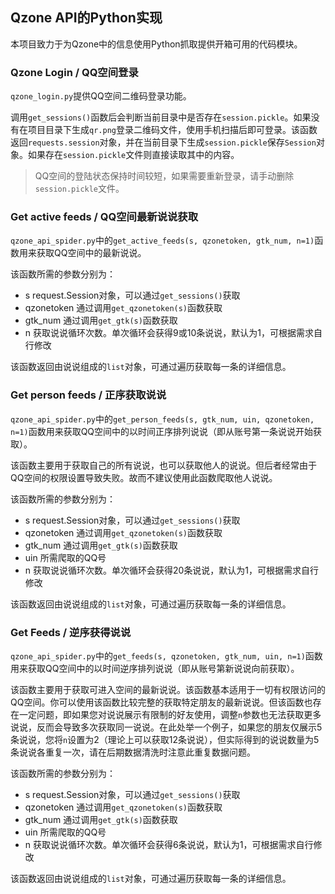 ## Qzone API的Python实现

本项目致力于为Qzone中的信息使用Python抓取提供开箱可用的代码模块。

### Qzone Login / QQ空间登录

`qzone_login.py`提供QQ空间二维码登录功能。

调用`get_sessions()`函数后会判断当前目录中是否存在`session.pickle`。如果没有在项目目录下生成`qr.png`登录二维码文件，使用手机扫描后即可登录。该函数返回`requests.session`对象，并在当前目录下生成`session.pickle`保存`Session`对象。如果存在`session.pickle`文件则直接读取其中的内容。

> QQ空间的登陆状态保持时间较短，如果需要重新登录，请手动删除`session.pickle`文件。

### Get active feeds / QQ空间最新说说获取

`qzone_api_spider.py`中的`get_active_feeds(s, qzonetoken, gtk_num, n=1)`函数用来获取QQ空间中的最新说说。

该函数所需的参数分别为：
- s request.Session对象，可以通过`get_sessions()`获取
- qzonetoken 通过调用`get_qzonetoken(s)`函数获取
- gtk_num 通过调用`get_gtk(s)`函数获取
- n 获取说说循环次数。单次循环会获得9或10条说说，默认为1，可根据需求自行修改

该函数返回由说说组成的`list`对象，可通过遍历获取每一条的详细信息。

### Get person feeds / 正序获取说说

`qzone_api_spider.py`中的`get_person_feeds(s, gtk_num, uin, qzonetoken, n=1)`函数用来获取QQ空间中的以时间正序排列说说（即从账号第一条说说开始获取）。

该函数主要用于获取自己的所有说说，也可以获取他人的说说。但后者经常由于QQ空间的权限设置导致失败。故而不建议使用此函数爬取他人说说。

该函数所需的参数分别为：
- s request.Session对象，可以通过`get_sessions()`获取
- qzonetoken 通过调用`get_qzonetoken(s)`函数获取
- gtk_num 通过调用`get_gtk(s)`函数获取
- uin 所需爬取的QQ号
- n 获取说说循环次数。单次循环会获得20条说说，默认为1，可根据需求自行修改

该函数返回由说说组成的`list`对象，可通过遍历获取每一条的详细信息。

### Get Feeds / 逆序获得说说

`qzone_api_spider.py`中的`get_feeds(s, qzonetoken, gtk_num, uin, n=1)`函数用来获取QQ空间中的以时间逆序排列说说（即从账号第新说说向前获取）。

该函数主要用于获取可进入空间的最新说说。该函数基本适用于一切有权限访问的QQ空间。你可以使用该函数比较完整的获取特定朋友的最新说说。但该函数也存在一定问题，即如果您对说说展示有限制的好友使用，调整`n`参数也无法获取更多说说，反而会导致多次获取同一说说。在此处举一个例子，如果您的朋友仅展示5条说说，您将`n`设置为2（理论上可以获取12条说说），但实际得到的说说数量为5条说说各重复一次，请在后期数据清洗时注意此重复数据问题。

该函数所需的参数分别为：
- s request.Session对象，可以通过`get_sessions()`获取
- qzonetoken 通过调用`get_qzonetoken(s)`函数获取
- gtk_num 通过调用`get_gtk(s)`函数获取
- uin 所需爬取的QQ号
- n 获取说说循环次数。单次循环会获得6条说说，默认为1，可根据需求自行修改

该函数返回由说说组成的`list`对象，可通过遍历获取每一条的详细信息。

